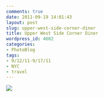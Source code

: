 ```yaml
---
comments: true
date: 2011-09-19 14:01:43
layout: post
slug: upper-west-side-corner-diner
title: Upper West Side Corner Diner
wordpress_id: 4602
categories:
- PhotoBlog
tags:
- 9/12/11-9/17/11
- NYC
- travel
---
```


![](http://ryanfitzer.com/main/wp-content/uploads/2011/09/2011-09-16-at-17-25-48.jpg)
